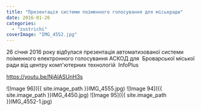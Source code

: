 ```yaml
---
title: "Презентація системи поіменного голосування для міськради"
date: 2016-01-26
categories: 
  - "zustrichi"
coverImage: "IMG_4552.jpg"
---
```


26 січня 2016 року відбулася презентація автоматизованої системи поіменного електронного голосування АСКОД для  Броварської міської ради від центру комп'ютерних технологій  InfoPlus <!--more-->

https://youtu.be/NjAlASUnH3s

\![Image 96]({{ site.image_path }}IMG_4555.jpg)
![Image 94]({{ site.image_path }}IMG_4450.jpg)
![Image 95]({{ site.image_path }}IMG_4552-1.jpg)
